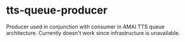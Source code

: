 # tts-queue-producer

Producer used in conjunction with consumer in AMAI TTS queue architecture.
Currently doesn't work since infrastructure is unavailable.
